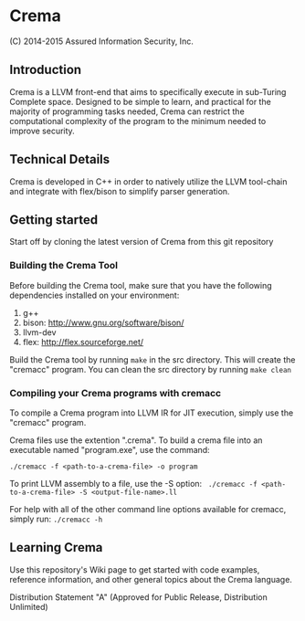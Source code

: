 # Crema
(C) 2014-2015 Assured Information Security, Inc.

## Introduction
Crema is a LLVM front-end that aims to specifically execute in sub-Turing Complete space.
Designed to be simple to learn, and practical for the majority of programming tasks needed,
Crema can restrict the computational complexity of the program to the minimum needed to improve
security.

## Technical Details
Crema is developed in C++ in order to natively utilize the LLVM tool-chain and integrate with
flex/bison to simplify parser generation.

## Getting started
Start off by cloning the latest version of Crema from this git repository

### Building the Crema Tool
Before building the Crema tool, make sure that you have the following dependencies installed on your environment:

1. g++
2. bison: 		http://www.gnu.org/software/bison/
3. llvm-dev
4. flex:		http://flex.sourceforge.net/

Build the Crema tool by running ```make``` in the src directory. This will create the "cremacc" program. You can clean the src directory by running ```make clean```

### Compiling your Crema programs with cremacc
To compile a Crema program into LLVM IR for JIT execution, simply use the "cremacc" program.

Crema files use the extention ".crema". To build a crema file into an executable named "program.exe", use the command:
```
./cremacc -f <path-to-a-crema-file> -o program
```

To print LLVM assembly to a file, use the -S option:
``` ./cremacc -f <path-to-a-crema-file> -S <output-file-name>.ll```

For help with all of the other command line options available for cremacc, simply run:
```./cremacc -h```

## Learning Crema
Use this repository's Wiki page to get started with code examples, reference information, and other general topics about the Crema language.

Distribution Statement "A" (Approved for Public Release, Distribution Unlimited)
